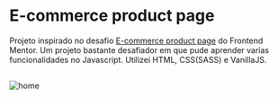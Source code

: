 # E-commerce product page

Projeto inspirado no desafio <a href="https://www.frontendmentor.io/challenges/ecommerce-product-page-UPsZ9MJp6" target="_blank">E-commerce product page</a> do Frontend Mentor.
Um projeto bastante desafiador em que pude aprender varias funcionalidades no Javascript. Utilizei HTML, CSS(SASS) e VanillaJS.
##

![home](https://user-images.githubusercontent.com/86975073/140616984-a3e6e90a-6369-43f7-a8a9-f3b8eea72001.JPG)
